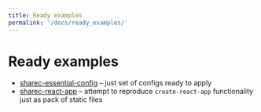 ```yaml
---
title: Ready examples
permalink: '/docs/ready_examples/'
---
```


# Ready examples

- [sharec-essential-config](https://github.com/sharecjs/sharec-react-app) – just set of configs ready to apply
- [sharec-react-app](https://github.com/sharecjs/sharec-react-app/blob/master/README.md) – attempt to reproduce `create-react-app`
  functionality just as pack of static files
